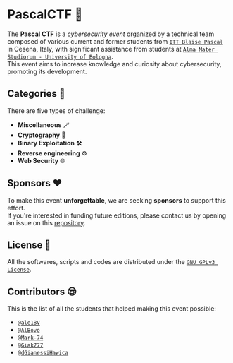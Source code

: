 # PascalCTF 🚩
The **Pascal CTF** is a *cybersecurity event* organized by a technical team composed of various current and former students from [`ITT Blaise Pascal`](https://ispascalcomandini.it/) in Cesena, Italy, with significant assistance from students at [`Alma Mater Studiorum - University of Bologna`](https://www.unibo.it/).<br>
This event aims to increase knowledge and curiosity about cybersecurity, promoting its development.

## Categories 🔎
There are five types of challenge:
* **Miscellaneous** 🪄
* **Cryptography** 🔑
* **Binary Exploitation** 🛠️
* **Reverse engineering** ⚙️
* **Web Security** 🌐

## Sponsors ❤️
To make this event **unforgettable**, we are seeking **sponsors** to support this effort. <br> If you're interested in funding future editions, please contact us by opening an issue on this [repository](https://github.com/PascalCTF/.github).

## License 📖
All the softwares, scripts and codes are distributed under the [`GNU GPLv3 License`](https://choosealicense.com/licenses/gpl-3.0/).

## Contributors 😎
This is the list of all the students that helped making this event possible:
* [`@ale18V`](https://github.com/ale18V)
* [`@AlBovo`](https://github.com/AlBovo)
* [`@Mark-74`](https://github.com/Mark-74)
* [`@Giak777`](https://github.com/Giak777)
* [`@dGianessiHawica`](https://github.com/dGianessiHawica)
